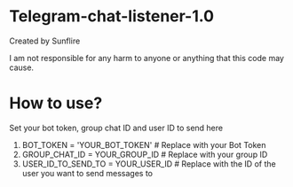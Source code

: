 # Telegram-chat-listener-1.0
Created by Sunflire

I am not responsible for any harm to anyone or anything that this code may cause.

# How to use?

Set your bot token, group chat ID and user ID to send here

1. BOT_TOKEN = 'YOUR_BOT_TOKEN' # Replace with your Bot Token
2. GROUP_CHAT_ID = YOUR_GROUP_ID  # Replace with your group ID
3. USER_ID_TO_SEND_TO = YOUR_USER_ID # Replace with the ID of the user you want to send messages to
